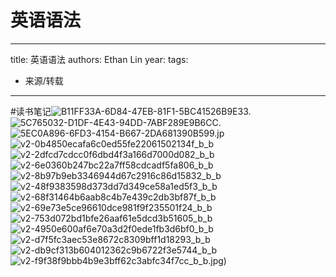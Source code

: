 # 英语语法


---
title: 英语语法
authors: Ethan Lin
year:
tags:
  - 来源/转载 
---


#读书笔记![B11FF33A-6D84-47EB-81F1-5BC41526B9E3](B11FF33A-6D84-47EB-81F1-5BC41526B9E3.jpeg)3.![5C765032-D1DF-4E43-94DD-7ABF289E9B6C](5C765032-D1DF-4E43-94DD-7ABF289E9B6C.jpeg)C.![5EC0A896-6FD3-4154-B667-2DA681390B59](5EC0A896-6FD3-4154-B667-2DA681390B59.jpeg)9.jp![v2-0b4850ecafa6c0ed55fe22061502134f_b](v2-0b4850ecafa6c0ed55fe22061502134f_b.jpg)_b![v2-2dfcd7cdcc0f6dbd4f3a166d7000d082_b](v2-2dfcd7cdcc0f6dbd4f3a166d7000d082_b.jpg)_b![v2-6e0360b247bc22a7ff58cdcadf5fa806_b](v2-6e0360b247bc22a7ff58cdcadf5fa806_b.jpg)_b![v2-8b97b9eb3346944d67c2916c86d15832_b](v2-8b97b9eb3346944d67c2916c86d15832_b.jpg)_b![v2-48f9383598d373dd7d349ce58a1ed5f3_b](v2-48f9383598d373dd7d349ce58a1ed5f3_b.jpg)_b![v2-68f31464b6aab8c4b7e439c2db3bf87f_b](v2-68f31464b6aab8c4b7e439c2db3bf87f_b.jpg)_b![v2-69e73e5ce96610dce981f9f235501f24_b](v2-69e73e5ce96610dce981f9f235501f24_b.jpg)_b![v2-753d072bd1bfe26aaf61e5dcd3b51605_b](v2-753d072bd1bfe26aaf61e5dcd3b51605_b.jpg)_b![v2-4950e600af6e70a3d2f0ede1fb3d6bf0_b](v2-4950e600af6e70a3d2f0ede1fb3d6bf0_b.jpg)_b![v2-d7f5fc3aec53e8672c8309bff1d18293_b](v2-d7f5fc3aec53e8672c8309bff1d18293_b.jpg)_b![v2-db9cf313b604012362c9b6722f3e5744_b](v2-db9cf313b604012362c9b6722f3e5744_b.jpg)_b![v2-f9f38f9bbb4b9e3bff62c3abfc34f7cc_b](v2-f9f38f9bbb4b9e3bff62c3abfc34f7cc_b.jpg)_b.jpg)